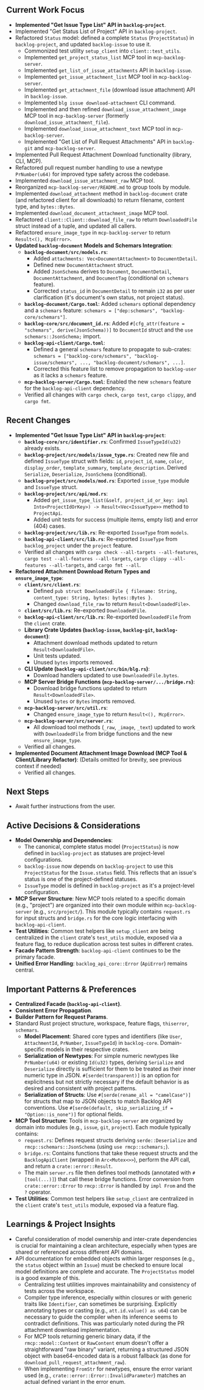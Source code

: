 ## Current Work Focus
-   **Implemented "Get Issue Type List" API in `backlog-project`**.
-   Implemented "Get Status List of Project" API in `backlog-project`.
-   Refactored `Status` model: defined a complete `Status` (`ProjectStatus`) in `backlog-project`, and updated `backlog-issue` to use it.
    -   Commonized test utility `setup_client` into `client::test_utils`.
    -   Implemented `get_project_status_list` MCP tool in `mcp-backlog-server`.
    -   Implemented `get_list_of_issue_attachments` API in `backlog-issue`.
    -   Implemented `get_issue_attachment_list` MCP tool in `mcp-backlog-server`.
    -   Implemented `get_attachment_file` (download issue attachment) API in `backlog-issue`.
    -   Implemented `blg issue download-attachment` CLI command.
    -   Implemented and then refined `download_issue_attachment_image` MCP tool in `mcp-backlog-server` (formerly `download_issue_attachment_file`).
    -   Implemented `download_issue_attachment_text` MCP tool in `mcp-backlog-server`.
    -   Implemented "Get List of Pull Request Attachments" API in `backlog-git` and `mcp-backlog-server`.
-   Implemented Pull Request Attachment Download functionality (library, CLI, MCP).
-   Refactored pull request number handling to use a newtype `PrNumber(u64)` for improved type safety across the codebase.
-   Implemented `download_issue_attachment_raw` MCP tool.
-   Reorganized `mcp-backlog-server/README.md` to group tools by module.
-   Implemented `download_attachment` method in `backlog-document` crate (and refactored client for all downloads) to return filename, content type, and `bytes::Bytes`.
-   Implemented `download_document_attachment_image` MCP tool.
-   Refactored `client::Client::download_file_raw` to return `DownloadedFile` struct instead of a tuple, and updated all callers.
-   Refactored `ensure_image_type` in `mcp-backlog-server` to return `Result<(), McpError>`.
-   **Updated `backlog-document` Models and Schemars Integration**:
    -   **`backlog-document/src/models.rs`**:
        -   Added `attachments: Vec<DocumentAttachment>` to `DocumentDetail`.
        -   Defined new `DocumentAttachment` struct.
        -   Added `JsonSchema` derives to `Document`, `DocumentDetail`, `DocumentAttachment`, and `DocumentTag` (conditional on `schemars` feature).
        -   Corrected `status_id` in `DocumentDetail` to remain `i32` as per user clarification (it's document's own status, not project status).
    -   **`backlog-document/Cargo.toml`**: Added `schemars` optional dependency and a `schemars` feature: `schemars = ["dep:schemars", "backlog-core/schemars"]`.
    -   **`backlog-core/src/document_id.rs`**: Added `#[cfg_attr(feature = "schemars", derive(JsonSchema))]` to `DocumentId` struct and the `use schemars::JsonSchema;` import.
    -   **`backlog-api-client/Cargo.toml`**:
        -   Defined a general `schemars` feature to propagate to sub-crates: `schemars = ["backlog-core/schemars", "backlog-issue/schemars", ..., "backlog-document/schemars", ...]`.
        -   Corrected this feature list to remove propagation to `backlog-user` as it lacks a `schemars` feature.
    -   **`mcp-backlog-server/Cargo.toml`**: Enabled the new `schemars` feature for the `backlog-api-client` dependency.
    -   Verified all changes with `cargo check`, `cargo test`, `cargo clippy`, and `cargo fmt`.

## Recent Changes
-   **Implemented "Get Issue Type List" API in `backlog-project`**:
    -   **`backlog-core/src/identifier.rs`**: Confirmed `IssueTypeId(u32)` already exists.
    -   **`backlog-project/src/models/issue_type.rs`**: Created new file and defined `IssueType` struct with fields: `id`, `project_id`, `name`, `color`, `display_order`, `template_summary`, `template_description`. Derived `Serialize`, `Deserialize`, `JsonSchema` (conditional).
    -   **`backlog-project/src/models/mod.rs`**: Exported `issue_type` module and `IssueType` struct.
    -   **`backlog-project/src/api/mod.rs`**:
        -   Added `get_issue_type_list(&self, project_id_or_key: impl Into<ProjectIdOrKey>) -> Result<Vec<IssueType>>` method to `ProjectApi`.
        -   Added unit tests for success (multiple items, empty list) and error (404) cases.
    -   **`backlog-project/src/lib.rs`**: Re-exported `IssueType` from `models`.
    -   **`backlog-api-client/src/lib.rs`**: Re-exported `IssueType` from `backlog_project` under the `project` feature.
    -   Verified all changes with `cargo check --all-targets --all-features`, `cargo test --all-features --all-targets`, `cargo clippy --all-features --all-targets`, and `cargo fmt --all`.
-   **Refactored Attachment Download Return Types and `ensure_image_type`**:
    -   **`client/src/client.rs`**:
        -   Defined `pub struct DownloadedFile { filename: String, content_type: String, bytes: bytes::Bytes }`.
        -   Changed `download_file_raw` to return `Result<DownloadedFile>`.
    -   **`client/src/lib.rs`**: Re-exported `DownloadedFile`.
    -   **`backlog-api-client/src/lib.rs`**: Re-exported `DownloadedFile` from the `client` crate.
    -   **Library Crate Updates (`backlog-issue`, `backlog-git`, `backlog-document`)**:
        -   Attachment download methods updated to return `Result<DownloadedFile>`.
        -   Unit tests updated.
        -   Unused `bytes` imports removed.
    -   **CLI Update (`backlog-api-client/src/bin/blg.rs`)**:
        -   Download handlers updated to use `DownloadedFile.bytes`.
    -   **MCP Server Bridge Functions (`mcp-backlog-server/.../bridge.rs`)**:
        -   Download bridge functions updated to return `Result<DownloadedFile>`.
        -   Unused `bytes` or `Bytes` imports removed.
    -   **`mcp-backlog-server/src/util.rs`**:
        -   Changed `ensure_image_type` to return `Result<(), McpError>`.
    -   **`mcp-backlog-server/src/server.rs`**:
        -   All download tool methods (`_raw`, `_image`, `_text`) updated to work with `DownloadedFile` from bridge functions and the new `ensure_image_type`.
    -   Verified all changes.
-   **Implemented Document Attachment Image Download (MCP Tool & Client/Library Refactor)**: (Details omitted for brevity, see previous context if needed)
    -   Verified all changes.

## Next Steps
-   Await further instructions from the user.

## Active Decisions & Considerations
-   **Model Ownership and Dependencies**:
    -   The canonical, complete status model (`ProjectStatus`) is now defined in `backlog-project` as statuses are project-level configurations.
    -   `backlog-issue` now depends on `backlog-project` to use this `ProjectStatus` for the `Issue.status` field. This reflects that an issue's status is one of the project-defined statuses.
    -   `IssueType` model is defined in `backlog-project` as it's a project-level configuration.
-   **MCP Server Structure**: New MCP tools related to a specific domain (e.g., "project") are organized into their own module within `mcp-backlog-server` (e.g., `src/project/`). This module typically contains `request.rs` for input structs and `bridge.rs` for the core logic interfacing with `backlog-api-client`.
-   **Test Utilities**: Common test helpers like `setup_client` are being centralized in the `client` crate's `test_utils` module, exposed via a feature flag, to reduce duplication across test suites in different crates.
-   **Facade Pattern Strength**: `backlog-api-client` continues to be the primary facade.
-   **Unified Error Handling**: `backlog_api_core::Error` (`ApiError`) remains central.

## Important Patterns & Preferences
-   **Centralized Facade (`backlog-api-client`)**.
-   **Consistent Error Propagation**.
-   **Builder Pattern for Request Params**.
-   Standard Rust project structure, workspace, feature flags, `thiserror`, `schemars`.
    -   **Model Placement**: Shared core types and identifiers (like `User`, `AttachmentId`, `PrNumber`, `IssueTypeId`) in `backlog-core`. Domain-specific models in their respective crates.
    -   **Serialization of Newtypes**: For simple numeric newtypes like `PrNumber(u64)` or existing `Id(u32)` types, deriving `Serialize` and `Deserialize` directly is sufficient for them to be treated as their inner numeric type in JSON. `#[serde(transparent)]` is an option for explicitness but not strictly necessary if the default behavior is as desired and consistent with project patterns.
    -   **Serialization of Structs**: Use `#[serde(rename_all = "camelCase")]` for structs that map to JSON objects to match Backlog API conventions. Use `#[serde(default, skip_serializing_if = "Option::is_none")]` for optional fields.
-   **MCP Tool Structure**: Tools in `mcp-backlog-server` are organized by domain into modules (e.g., `issue`, `git`, `project`). Each module typically contains:
    -   `request.rs`: Defines request structs deriving `serde::Deserialize` and `rmcp::schemars::JsonSchema` (using `use rmcp::schemars;`).
    -   `bridge.rs`: Contains functions that take these request structs and the `BacklogApiClient` (wrapped in `Arc<Mutex<>>`), perform the API call, and return a `crate::error::Result`.
    -   The main `server.rs` file then defines tool methods (annotated with `#[tool(...)]`) that call these bridge functions. Error conversion from `crate::error::Error` to `rmcp::Error` is handled by `impl From` and the `?` operator.
-   **Test Utilities**: Common test helpers like `setup_client` are centralized in the `client` crate's `test_utils` module, exposed via a feature flag.

## Learnings & Project Insights
-   Careful consideration of model ownership and inter-crate dependencies is crucial for maintaining a clean architecture, especially when types are shared or referenced across different API domains.
-   API documentation for embedded objects within larger responses (e.g., the `status` object within an `Issue`) must be checked to ensure local model definitions are complete and accurate. The `ProjectStatus` model is a good example of this.
    -   Centralizing test utilities improves maintainability and consistency of tests across the workspace.
    -   Compiler type inference, especially within closures or with generic traits like `Identifier`, can sometimes be surprising. Explicitly annotating types or casting (e.g., `att.id.value() as u64`) can be necessary to guide the compiler when its inference seems to contradict definitions. This was particularly noted during the PR attachment download implementation.
    -   For MCP tools returning generic binary data, if the `rmcp::model::Content` or `RawContent` enum doesn't offer a straightforward "raw binary" variant, returning a structured JSON object with base64-encoded data is a robust fallback (as done for `download_pull_request_attachment_raw`).
    -   When implementing `FromStr` for newtypes, ensure the error variant used (e.g., `crate::error::Error::InvalidParameter`) matches an actual defined variant in the error enum.
